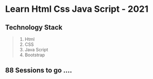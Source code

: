 # Learn Html Css Java Script - 2021

## Technology Stack
> 1. Html
> 2. CSS
> 3. Java Script
> 4. Bootstrap

## 88 Sessions to go ....
